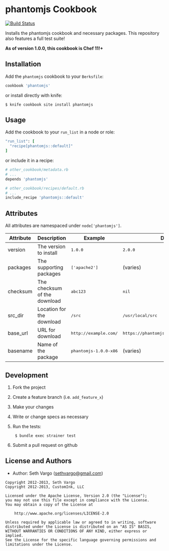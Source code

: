 phantomjs Cookbook
==================
[![Build Status](https://secure.travis-ci.org/customink-webops/phantomjs.png?branch=master)](http://travis-ci.org/customink-webops/phantomjs)

Installs the phantomjs cookbook and necessary packages. This repository also features a full test suite!

**As of version 1.0.0, this cookbook is Chef 11!+**

Installation
------------
Add the `phantomjs` cookbook to your `Berksfile`:

```ruby
cookbook 'phantomjs'
```

or install directly with knife:

    $ knife cookbook site install phantomjs

Usage
-----
Add the cookbook to your `run_list` in a node or role:

```ruby
"run_list": [
  "recipe[phantomjs::default]"
]
```

or include it in a recipe:

```ruby
# other_cookbook/metadata.rb
# ...
depends 'phantomjs'
```
```ruby
# other_cookbook/recipes/default.rb
# ...
include_recipe 'phantomjs::default'
```

Attributes
----------
All attributes are namespaced under `node['phantomjs']`.

<table>
  <thead>
    <tr>
      <th>Attribute</th>
      <th>Description</th>
      <th>Example</th>
      <th>Default</th>
    </tr>
  </thead>

  <tbody>
    <tr>
      <td>version</td>
      <td>The version to install</td>
      <td><tt>1.0.0</tt></td>
      <td><tt>2.0.0</tt></td>
    </tr>
    <tr>
      <td>packages</td>
      <td>The supporting packages</td>
      <td><tt>['apache2']</td>
      <td>(varies)</td>
    </tr>
    <tr>
      <td>checksum</td>
      <td>The checksum of the download</td>
      <td><tt>abc123</tt></td>
      <td><tt>nil</tt></td>
    </tr>
    <tr>
      <td>src_dir</td>
      <td>Location for the download</td>
      <td><tt>/src</tt></td>
      <td><tt>/usr/local/src</tt></td>
    </tr>
    <tr>
      <td>base_url</td>
      <td>URL for download</td>
      <td><tt>http://example.com/</tt></td>
      <td><tt>https://phantomjs.googlecode.com/files</tt></td>
    </tr>
    <tr>
      <td>basename</td>
      <td>Name of the package</td>
      <td><tt>phantomjs-1.0.0-x86</tt></td>
      <td>(varies)</td>
    </tr>
  </tbody>
</table>

Development
-----------
1. Fork the project
1. Create a feature branch (i.e. `add_feature_x`)
1. Make your changes
1. Write or change specs as necessary
1. Run the tests:

        $ bundle exec strainer test

1. Submit a pull request on github

License and Authors
-------------------
- Author: Seth Vargo (sethvargo@gmail.com)

```text
Copyright 2012-2013, Seth Vargo
Copyright 2012-2013, CustomInk, LLC

Licensed under the Apache License, Version 2.0 (the "License");
you may not use this file except in compliance with the License.
You may obtain a copy of the License at

    http://www.apache.org/licenses/LICENSE-2.0

Unless required by applicable law or agreed to in writing, software
distributed under the License is distributed on an "AS IS" BASIS,
WITHOUT WARRANTIES OR CONDITIONS OF ANY KIND, either express or implied.
See the License for the specific language governing permissions and
limitations under the License.
```
